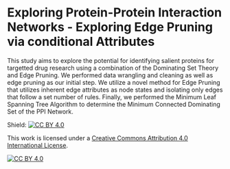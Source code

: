 # Exploring Protein-Protein Interaction Networks - Exploring Edge Pruning via conditional Attributes

This study aims to explore the potential for identifying salient proteins for targetted drug research using a combination of the Dominating Set Theory and Edge Pruning. We performed data wrangling and cleaning as well as edge pruning as our initial step. We utilize a novel method for Edge Pruning that utilizes inherent edge attributes as node states and isolating only edges that follow a set number of rules. Finally, we performed the Minimum Leaf Spanning Tree Algorithm to determine the Minimum Connected Dominating Set of the PPI Network.

Shield: [![CC BY 4.0][cc-by-shield]][cc-by]

This work is licensed under a
[Creative Commons Attribution 4.0 International License][cc-by].

[![CC BY 4.0][cc-by-image]][cc-by]

[cc-by]: http://creativecommons.org/licenses/by/4.0/
[cc-by-image]: https://i.creativecommons.org/l/by/4.0/88x31.png
[cc-by-shield]: https://img.shields.io/badge/License-CC%20BY%204.0-lightgrey.svg
